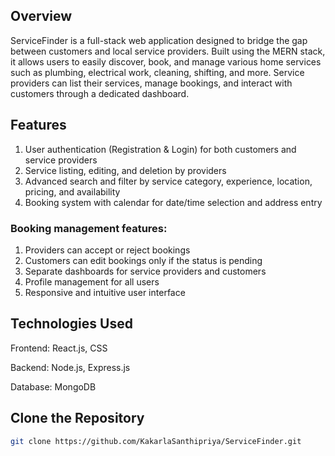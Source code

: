 ## Overview
ServiceFinder is a full-stack web application designed to bridge the gap between customers and local service providers. Built using the MERN stack, it allows users to easily discover, book, and manage various home services such as plumbing, electrical work, cleaning, shifting, and more. Service providers can list their services, manage bookings, and interact with customers through a dedicated dashboard.

## Features
1. User authentication (Registration & Login) for both customers and service providers
2. Service listing, editing, and deletion by providers
3. Advanced search and filter by service category, experience, location, pricing, and availability
4. Booking system with calendar for date/time selection and address entry
   
### Booking management features:

1. Providers can accept or reject bookings
2. Customers can edit bookings only if the status is pending
3. Separate dashboards for service providers and customers
4. Profile management for all users
5. Responsive and intuitive user interface

## Technologies Used
Frontend: React.js, CSS

Backend: Node.js, Express.js

Database: MongoDB

## Clone the Repository
```bash
git clone https://github.com/KakarlaSanthipriya/ServiceFinder.git



